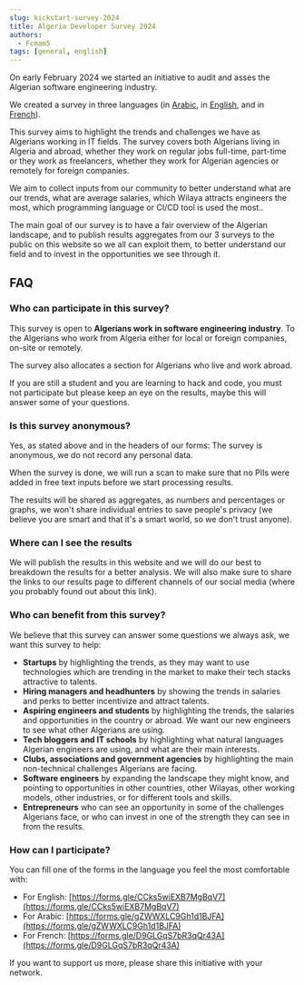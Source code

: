 ```yaml
---
slug: kickstart-survey-2024
title: Algeria Developer Survey 2024
authors: 
  - Fcmam5
tags: [general, english]
---
```


On early February 2024 we started an initiative to audit and asses the Algerian software engineering industry.

We created a survey in three languages (in [Arabic](https://forms.gle/gZWWXLC9Gh1d1BJFA), in [English](https://forms.gle/CCks5wiEXB7MgBqV7), and in [French](https://forms.gle/D9GLGqS7bR3qQr43A)). 

This survey aims to highlight the trends and challenges we have as Algerians working in IT fields. The survey covers both Algerians living in Algeria and abroad, whether they work on regular jobs full-time, part-time or they work as freelancers, whether they work for Algerian agencies or remotely for foreign companies.

We aim to collect inputs from our community to better understand what are our trends, what are average salaries, which Wilaya attracts engineers the most, which programming language or CI/CD tool is used the most..

The main goal of our survey is to have a fair overview of the Algerian landscape, and to publish results aggregates from our 3 surveys to the public on this website so we all can exploit them, to better understand our field and to invest in the opportunities we see through it.


## FAQ

### Who can participate in this survey?

This survey is open to **Algerians work in software engineering industry**. To the Algerians who work from Algeria either for local or foreign companies, on-site or remotely.

The survey also allocates a section for Algerians who live and work abroad.

If you are still a student and you are learning to hack and code, you must not participate but please keep an eye on the results, maybe this will answer some of your questions.

### Is this survey anonymous?

Yes, as stated above and in the headers of our forms: The survey is anonymous, we do not record any personal data.

When the survey is done, we will run a scan to make sure that no PIIs were added in free text inputs before we start processing results.

The results will be shared as aggregates, as numbers and percentages or graphs, we won't share individual entries to save people's privacy (we believe you are smart and that it's a smart world, so we don't trust anyone).

### Where can I see the results

We will publish the results in this website and we will do our best to breakdown the results for a better analysis. We will also make sure to share the links to our results page to different channels of our social media (where you probably found out about this link).

### Who can benefit from this survey?

We believe that this survey can answer some questions we always ask, we want this survey to help:

- **Startups** by highlighting the trends, as they may want to use technologies which are trending in the market to make their tech stacks attractive to talents. 
- **Hiring managers and headhunters** by showing the trends in salaries and perks to better incentivize and attract talents.
- **Aspiring engineers and students** by highlighting the trends, the salaries and opportunities in the country or abroad. We want our new engineers to see what other Algerians are using.
- **Tech bloggers and IT schools** by highlighting what natural languages Algerian engineers are using, and what are their main interests.
- **Clubs, associations and government agencies** by highlighting the main non-technical challenges Algerians are facing.
- **Software engineers** by expanding the landscape they might know, and pointing to opportunities in other countries, other Wilayas, other working models, other industries, or for different tools and skills.
- **Entrepreneurs** who can see an opportunity in some of the challenges Algerians face, or who can invest in one of the strength they can see in from the results.

### How can I participate?

You can fill one of the forms in the language you feel the most comfortable with:

- For English: [https://forms.gle/CCks5wiEXB7MgBqV7](https://forms.gle/CCks5wiEXB7MgBqV7)
- For Arabic: [https://forms.gle/gZWWXLC9Gh1d1BJFA](https://forms.gle/gZWWXLC9Gh1d1BJFA)
- For French: [https://forms.gle/D9GLGqS7bR3qQr43A](https://forms.gle/D9GLGqS7bR3qQr43A)

If you want to support us more, please share this initiative with your network.

